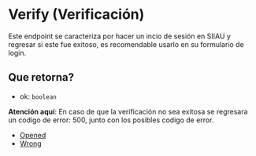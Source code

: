 # Verify (Verificación)
Este endpoint se caracteriza por hacer un incio de sesión en SIIAU y regresar si este fue exitoso, es recomendable usarlo en su formulario de login.

## Que retorna?
+ ok: `boolean`

**Atención aquí**: En caso de que la verificación no sea exitosa se regresara un codigo de error: 500, junto con los posibles codigo de error.
+ [Opened](./Errores.md#opened)
+ [Wrong](./Errores.md#wrong)